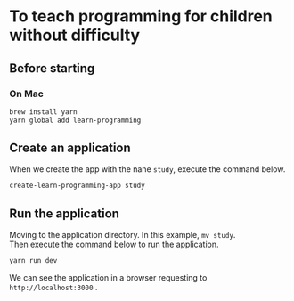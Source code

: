 # To teach programming for children without difficulty


## Before starting

### On Mac

```bash
brew install yarn
yarn global add learn-programming
```


## Create an application

When we create the app with the nane `study`, execute the command below.

```bash
create-learn-programming-app study
```

## Run the application

Moving to the application directory. In this example, `mv study`. \
Then execute the command below to run the application.


```bash
yarn run dev
```

We can see the application in a browser requesting to `http://localhost:3000` .
